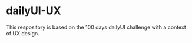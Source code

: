 # dailyUI-UX
This respository is based on the 100 days dailyUI challenge with a context of UX design.
